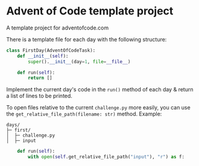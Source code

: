 # Advent of Code template project
A template project for adventofcode.com

There is a template file for each day with the following structure:
```python
class FirstDay(AdventOfCodeTask):
    def __init__(self):
        super().__init__(day=1, file=__file__)

    def run(self):
        return []
```

Implement the current day's code in the `run()` method of each day & return a list of lines to be printed.

To open files relative to the current `challenge.py` more easily, you can use the `get_relative_file_path(filename: str)` method. Example:
```
days/
├─ first/
│  ├─ challenge.py
│  ├─ input
```
```python
    def run(self):
        with open(self.get_relative_file_path("input"), "r") as f:
```
